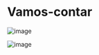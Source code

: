 # Vamos-contar
![image](https://github.com/nayaradias1/Vamos-contar/assets/108825601/178f8326-0c13-4d2f-a5e3-864518ecd447)

![image](https://github.com/nayaradias1/Vamos-contar/assets/108825601/128de912-c100-44da-912e-d33b74b93191)

